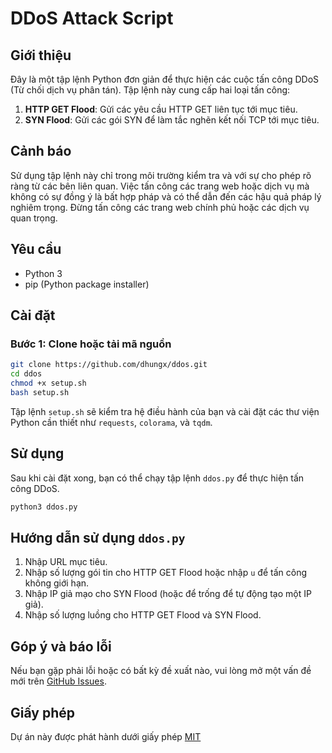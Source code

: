 # DDoS Attack Script

## Giới thiệu

Đây là một tập lệnh Python đơn giản để thực hiện các cuộc tấn công DDoS (Từ chối dịch vụ phân tán). Tập lệnh này cung cấp hai loại tấn công:

1. **HTTP GET Flood**: Gửi các yêu cầu HTTP GET liên tục tới mục tiêu.
2. **SYN Flood**: Gửi các gói SYN để làm tắc nghẽn kết nối TCP tới mục tiêu.

## Cảnh báo

Sử dụng tập lệnh này chỉ trong môi trường kiểm tra và với sự cho phép rõ ràng từ các bên liên quan. Việc tấn công các trang web hoặc dịch vụ mà không có sự đồng ý là bất hợp pháp và có thể dẫn đến các hậu quả pháp lý nghiêm trọng. Đừng tấn công các trang web chính phủ hoặc các dịch vụ quan trọng.

## Yêu cầu

- Python 3
- pip (Python package installer)

## Cài đặt

### Bước 1: Clone hoặc tải mã nguồn

```bash
git clone https://github.com/dhungx/ddos.git
cd ddos
chmod +x setup.sh
bash setup.sh
```

Tập lệnh `setup.sh` sẽ kiểm tra hệ điều hành của bạn và cài đặt các thư viện Python cần thiết như `requests`, `colorama`, và `tqdm`.

## Sử dụng

Sau khi cài đặt xong, bạn có thể chạy tập lệnh `ddos.py` để thực hiện tấn công DDoS.

```bash
python3 ddos.py
```

## Hướng dẫn sử dụng `ddos.py`

1. Nhập URL mục tiêu.
2. Nhập số lượng gói tin cho HTTP GET Flood hoặc nhập `u` để tấn công không giới hạn.
3. Nhập IP giả mạo cho SYN Flood (hoặc để trống để tự động tạo một IP giả).
4. Nhập số lượng luồng cho HTTP GET Flood và SYN Flood.

## Góp ý và báo lỗi

Nếu bạn gặp phải lỗi hoặc có bất kỳ đề xuất nào, vui lòng mở một vấn đề mới trên [GitHub Issues](https://github.com/dhungx/ddos/issues).

## Giấy phép

Dự án này được phát hành dưới giấy phép [MIT](LICENSE)